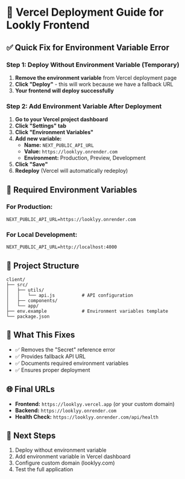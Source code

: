 # 🚀 Vercel Deployment Guide for Lookly Frontend

## ✅ Quick Fix for Environment Variable Error

### Step 1: Deploy Without Environment Variable (Temporary)
1. **Remove the environment variable** from Vercel deployment page
2. **Click "Deploy"** - this will work because we have a fallback URL
3. **Your frontend will deploy successfully**

### Step 2: Add Environment Variable After Deployment
1. **Go to your Vercel project dashboard**
2. **Click "Settings" tab**
3. **Click "Environment Variables"**
4. **Add new variable:**
   - **Name:** `NEXT_PUBLIC_API_URL`
   - **Value:** `https://looklyy.onrender.com`
   - **Environment:** Production, Preview, Development
5. **Click "Save"**
6. **Redeploy** (Vercel will automatically redeploy)

## 🔧 Required Environment Variables

### For Production:
```
NEXT_PUBLIC_API_URL=https://looklyy.onrender.com
```

### For Local Development:
```
NEXT_PUBLIC_API_URL=http://localhost:4000
```

## 📁 Project Structure
```
client/
├── src/
│   ├── utils/
│   │   └── api.js          # API configuration
│   ├── components/
│   └── app/
├── env.example             # Environment variables template
└── package.json
```

## 🎯 What This Fixes
- ✅ Removes the "Secret" reference error
- ✅ Provides fallback API URL
- ✅ Documents required environment variables
- ✅ Ensures proper deployment

## 🌐 Final URLs
- **Frontend:** `https://looklyy.vercel.app` (or your custom domain)
- **Backend:** `https://looklyy.onrender.com`
- **Health Check:** `https://looklyy.onrender.com/api/health`

## 🚀 Next Steps
1. Deploy without environment variable
2. Add environment variable in Vercel dashboard
3. Configure custom domain (looklyy.com)
4. Test the full application
